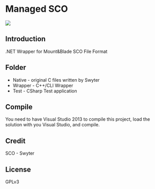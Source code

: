 # Managed SCO

![](https://media.moddb.com/images/members/4/3399/3398047/file.2.JPG)

## Introduction

.NET Wrapper for Mount&Blade SCO File Format

## Folder
* Native - original C files written by Swyter  
* Wrapper - C++/CLI Wrapper  
* Test - CSharp Test application  

## Compile
You need to have Visual Studio 2013 to compile this project, load the solution with you Visual Studio, and compile.

## Credit
SCO - Swyter  

## License
GPLv3  
